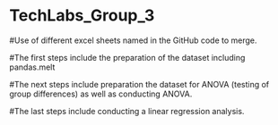 # TechLabs_Group_3

#Use of different excel sheets named in the GitHub code to merge.

#The first steps include the preparation of the dataset including pandas.melt

#The next steps include preparation the dataset for ANOVA (testing of group differences) as well as conducting ANOVA.

#The last steps include conducting a linear regression analysis.
